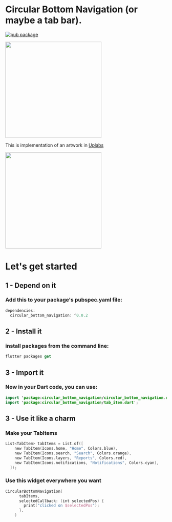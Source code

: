 # Circular Bottom Navigation (or maybe a tab bar).
[![pub package](https://img.shields.io/pub/v/flutter_webview_plugin.svg)](https://pub.dartlang.org/packages/circular_bottom_navigation)

<img src="https://github.com/imaNNeoFighT/circular_bottom_navigation/blob/master/repo_files/images/uplabs_demo.gif" width="300">

This is implementation of an artwork in [Uplabs](https://www.uplabs.com/posts/bottom-tab)

<img src="https://github.com/imaNNeoFighT/circular_bottom_navigation/blob/master/repo_files/images/demo.gif" width="300">


# Let's get started

## 1 - Depend on it

### Add this to your package's pubspec.yaml file:

```kotlin
dependencies:
  circular_bottom_navigation: ^0.0.2
```

## 2 - Install it

### install packages from the command line:
```kotlin
flutter packages get
```

## 3 - Import it
### Now in your Dart code, you can use:
```kotlin
import 'package:circular_bottom_navigation/circular_bottom_navigation.dart';
import 'package:circular_bottom_navigation/tab_item.dart';
```

## 3 - Use it like a charm
### Make your TabItems
```kotlin
List<TabItem> tabItems = List.of([
    new TabItem(Icons.home, "Home", Colors.blue),
    new TabItem(Icons.search, "Search", Colors.orange),
    new TabItem(Icons.layers, "Reports", Colors.red),
    new TabItem(Icons.notifications, "Notifications", Colors.cyan),
  ]);
```

### Use this widget everywhere you want
```kotlin
CircularBottomNavigation(
      tabItems,
      selectedCallback: (int selectedPos) {
        print("clicked on $selectedPos");
      },
    )
```
